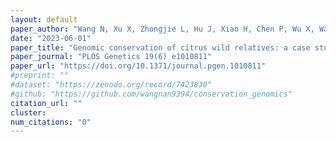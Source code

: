 ```yaml
---
layout: default
paper_author: "Wang N, Xu X, Zhongjie L, Hu J, Xiao H, Chen P, Wu X, Wang Y, Ye J, Chai L, Xu Q, Morrell PL, Zhou Y, Deng X"
date: "2023-06-01"
paper_title: "Genomic conservation of citrus wild relatives: a case study of citrus"
paper_journal: "PLOS Genetics 19(6) e1010811"
paper_url: "https://doi.org/10.1371/journal.pgen.1010811"
#preprint: ""
#dataset: "https://zenodo.org/record/7423830"
#github: "https://github.com/wangnan9394/conservation_genomics"
citation_url: ""
cluster:
num_citations: "0"
---
```

